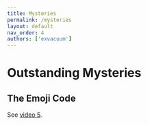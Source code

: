 ```yaml
---
title: Mysteries
permalink: /mysteries
layout: default
nav_order: 4
authors: ['exvacuum']
---
```


# Outstanding Mysteries

## The Emoji Code
See [video 5](../youtube/video-five).
